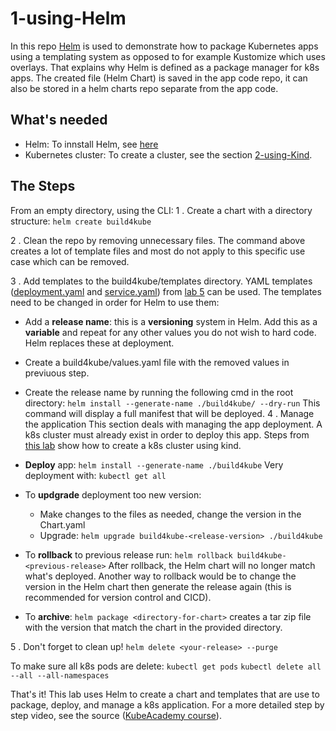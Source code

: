# 1-using-Helm

In this repo [Helm](https://helm.sh/) is used to demonstrate how to package Kubernetes apps using a templating system as opposed to for example Kustomize which uses overlays. That explains why Helm is defined as a package manager for k8s apps.
The created file (Helm Chart) is saved in the app code repo, it can also be stored in a helm charts repo separate from the app code.

## What's needed
- Helm: To innstall Helm, see [here](https://helm.sh/docs/intro/install/)
- Kubernetes cluster: To create a cluster, see the section [2-using-Kind](https://github.com/Fabr1ce/building-apps-for-k8s/tree/main/2-using-Kind).

## The Steps
From an empty directory, using the CLI:
1 . Create a chart with a directory structure:
	`helm create build4kube`

2 . Clean the repo by removing unnecessary files. The command above creates a lot of template files and most do not apply to this specific use case which can be removed.

3 . Add templates to the build4kube/templates directory. YAML templates ([deployment.yaml](https://github.com/Fabr1ce/building-apps-for-k8s-l5-using-Kustomize/blob/main/deployment.yaml) and [service.yaml](https://github.com/Fabr1ce/building-apps-for-k8s-l5-using-Kustomize/blob/main/service.yaml)) from [lab 5](https://github.com/Fabr1ce/building-apps-for-k8s-l5-using-Kustomize) can be used.
The templates need to be changed in order for Helm to use them:
- Add a **release name**: this is a **versioning** system in Helm. Add this as a **variable** and repeat for any other values you do not wish to hard code. Helm replaces these at deployment.
- Create a build4kube/values.yaml file with the removed values in previuous step.
- Create the release name by running the following cmd in the root directory:
	`helm install --generate-name ./build4kube/ --dry-run`
	This command will display a full manifest that will be deployed.
4 . Manage the application
This section deals with managing the app deployment. A k8s cluster must already exist in order to deploy this app. Steps from [this lab](https://github.com/Fabr1ce/building-apps-for-k8s-l4-using-Kind) show how to create a k8s cluster using  kind. 
- **Deploy** app: 
	`helm install --generate-name ./build4kube`
  Very deployment with: 
  	`kubectl get all`
- To **updgrade** deployment too new version:
	- Make changes to the files as needed, change the version in the Chart.yaml
	- Upgrade:
	`helm upgrade build4kube-<release-version> ./build4kube`
- To **rollback** to previous release run: 
	`helm rollback build4kube-<previous-release>`
After rollback, the Helm chart will no longer match what's deployed. Another way to rollback would be to change the version in the Helm chart then generate the release again (this is recommended for version control and CICD).

- To **archive**: `helm package <directory-for-chart>` creates a tar zip file with the version that match the chart in the provided directory. 

5 . Don't forget to clean up!
	`helm delete <your-release> --purge`

To make sure all k8s pods are delete:
	`kubectl get pods`
        `kubectl delete all --all --all-namespaces`
	
That's it! This lab uses Helm to create a chart and templates that are use to package, deploy, and manage a k8s application.
For a more detailed step by step video, see the source ([KubeAcademy course](https://kube.academy/courses/building-applications-for-kubernetes/lessons/packaging-your-application)). 


